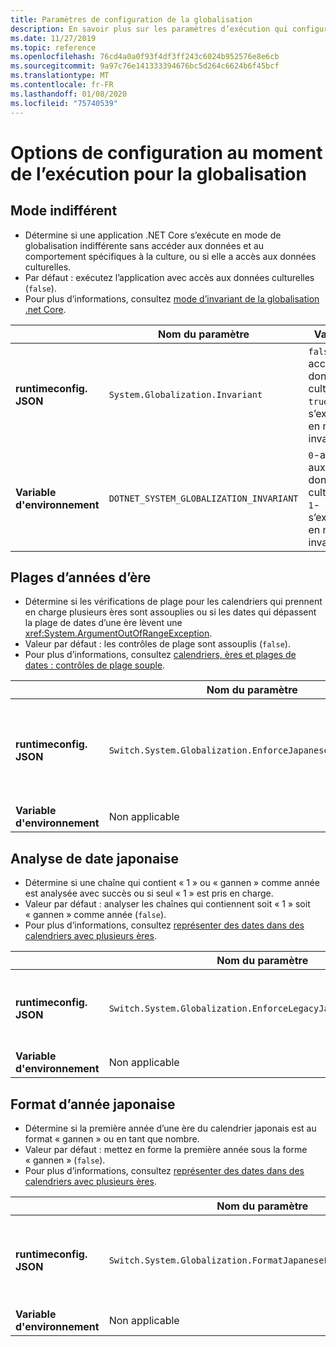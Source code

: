 ```yaml
---
title: Paramètres de configuration de la globalisation
description: En savoir plus sur les paramètres d’exécution qui configurent les aspects de la globalisation d’une application .NET Core, par exemple la façon dont elle analyse les dates japonaises.
ms.date: 11/27/2019
ms.topic: reference
ms.openlocfilehash: 76cd4a0a0f93f4df3ff243c6024b952576e8e6cb
ms.sourcegitcommit: 9a97c76e141333394676bc5d264c6624b6f45bcf
ms.translationtype: MT
ms.contentlocale: fr-FR
ms.lasthandoff: 01/08/2020
ms.locfileid: "75740539"
---
```

# <a name="run-time-configuration-options-for-globalization"></a>Options de configuration au moment de l’exécution pour la globalisation

## <a name="invariant-mode"></a>Mode indifférent

- Détermine si une application .NET Core s’exécute en mode de globalisation indifférente sans accéder aux données et au comportement spécifiques à la culture, ou si elle a accès aux données culturelles.
- Par défaut : exécutez l’application avec accès aux données culturelles (`false`).
- Pour plus d’informations, consultez [mode d’invariant de la globalisation .net Core](https://github.com/dotnet/runtime/blob/master/docs/design/features/globalization-invariant-mode.md).

| | Nom du paramètre | Valeurs |
| - | - | - |
| **runtimeconfig. JSON** | `System.Globalization.Invariant` | `false`-accès aux données culturelles<br/>`true`-s’exécuter en mode invariant |
| **Variable d'environnement** | `DOTNET_SYSTEM_GLOBALIZATION_INVARIANT` | `0`-accès aux données culturelles<br/>`1`-s’exécuter en mode invariant |

## <a name="era-year-ranges"></a>Plages d’années d’ère

- Détermine si les vérifications de plage pour les calendriers qui prennent en charge plusieurs ères sont assouplies ou si les dates qui dépassent la plage de dates d’une ère lèvent une <xref:System.ArgumentOutOfRangeException>.
- Valeur par défaut : les contrôles de plage sont assouplis (`false`).
- Pour plus d’informations, consultez [calendriers, ères et plages de dates : contrôles de plage souple](../../standard/datetime/working-with-calendars.md#calendars-eras-and-date-ranges-relaxed-range-checks).

| | Nom du paramètre | Valeurs |
| - | - | - |
| **runtimeconfig. JSON** | `Switch.System.Globalization.EnforceJapaneseEraYearRanges` | `false`-contrôles de plage souples<br/>les dépassements de `true` provoquent une exception |
| **Variable d'environnement** | Non applicable | Non applicable |

## <a name="japanese-date-parsing"></a>Analyse de date japonaise

- Détermine si une chaîne qui contient « 1 » ou « gannen » comme année est analysée avec succès ou si seul « 1 » est pris en charge.
- Valeur par défaut : analyser les chaînes qui contiennent soit « 1 » soit « gannen » comme année (`false`).
- Pour plus d’informations, consultez [représenter des dates dans des calendriers avec plusieurs ères](../../standard/datetime/working-with-calendars.md#represent-dates-in-calendars-with-multiple-eras).

| | Nom du paramètre | Valeurs |
| - | - | - |
| **runtimeconfig. JSON** | `Switch.System.Globalization.EnforceLegacyJapaneseDateParsing` | `false`-« gannen » ou « 1 » est pris en charge<br/>`true` seule « 1 » est pris en charge |
| **Variable d'environnement** | Non applicable | Non applicable |

## <a name="japanese-year-format"></a>Format d’année japonaise

- Détermine si la première année d’une ère du calendrier japonais est au format « gannen » ou en tant que nombre.
- Valeur par défaut : mettez en forme la première année sous la forme « gannen » (`false`).
- Pour plus d’informations, consultez [représenter des dates dans des calendriers avec plusieurs ères](../../standard/datetime/working-with-calendars.md#represent-dates-in-calendars-with-multiple-eras).

| | Nom du paramètre | Valeurs |
| - | - | - |
| **runtimeconfig. JSON** | `Switch.System.Globalization.FormatJapaneseFirstYearAsANumber` | format d' `false` en tant que « gannen »<br/>`true` sous forme de nombre |
| **Variable d'environnement** | Non applicable | Non applicable |
